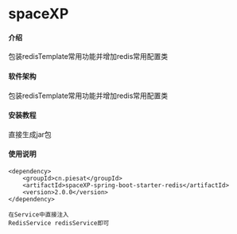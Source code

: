 # spaceXP

#### 介绍
包装redisTemplate常用功能并增加redis常用配置类

#### 软件架构
包装redisTemplate常用功能并增加redis常用配置类

#### 安装教程
直接生成jar包
#### 使用说明
    <dependency>
        <groupId>cn.piesat</groupId>
        <artifactId>spaceXP-spring-boot-starter-redis</artifactId>
        <version>2.0.0</version>
    </dependency>

    在Service中直接注入
    RedisService redisService即可  

